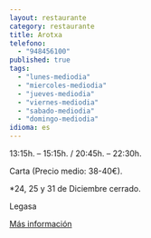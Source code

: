 ```yaml
---
layout: restaurante
category: restaurante
title: Arotxa
telefono: 
  - "948456100"
published: true
tags: 
  - "lunes-mediodia"
  - "miercoles-mediodia"
  - "jueves-mediodia"
  - "viernes-mediodia"
  - "sabado-mediodia"
  - "domingo-mediodia"
idioma: es
---
```


13:15h. – 15:15h. / 20:45h. – 22:30h.

Carta (Precio medio: 38-40€).

*24, 25 y 31 de Diciembre cerrado.

Legasa

[Más información](http://www.consorciobertiz.org/consorcio/dondecomer/restaurantes/legasa-es-0-185/restaurante-arotxa.html)